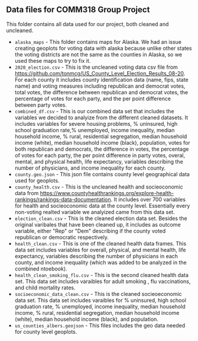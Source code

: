 ## Data files for COMM318 Group Project

This folder contains all data used for our project, both cleaned and uncleaned. 

* `alaska_maps` - This folder contains maps for Alaska. We had an issue creating geoplots for voting data with alaska because unlike other states the voting districts are not the same as the counties in Alaska, so we used these maps to try to fix it.  
* `2020_election.csv` - This is the uncleaned voting data csv file from https://github.com/tonmcg/US_County_Level_Election_Results_08-20. For each county it includes county identification data (name, fips, state name) and voting measures including republican and democrat votes, total votes, the difference between republican and democrat votes, the percentage of votes for each party, and the per point difference between party votes. 
* `combined_df.csv` - This is our combined data set that includes the variables we decided to analyize from the different cleaned datasets. It includes variables for severe housing problems, % uninsured, high school graduation rate,% unemployed, income inequality, median household income, % rural, residential segregation, median household income (white), median household income (black), population, votes for both republican and democrats, the difference in votes, the percentage of votes for each party,  the per point difference in party votes, overal, mental, and physical health, life expectancy, variables describing the number of physicians, and income inequality for each county.
* `county.geo.json` - This json file contains county level geographical data used for geoplots. 
* `county_health.csv` - This is the uncleaned health and socieoconomic data from https://www.countyhealthrankings.org/explore-health-rankings/rankings-data-documentation. It includes over 700 variables for health and socieoconomic data at the county level. Essentially every non-voting realted variable we analyized came from this data set. 
* `election_clean.csv` - This is the cleaned election data set. Besides the original varibales that have been cleaned up, it includes as outcome variable, either "Rep" or "Dem" describing if the county voted republican or democratic respectively. 
* `health_clean.csv` - This is one of the cleaned health data frames. This data set includes variables for overall, physical, and mental health, life expectancy, variables describing the number of physicians in each county, and income inequality (which was added to be analyzed in the combined ntoebook).
* `health_clean_smoking_flu.csv` - This is the second cleaned health data set. This data set includes varaibles for adult smoking , flu vaccinations, and child mortality rates. 
* `socioeconomic_data_clean.csv` - This is the cleaned socieoeconomic data set. This data set includes varaibles for % uninsured, high school graduation rate, % unemployed, income inequality, median household income, % rural, residential segregation, median household income (white), median household income (black), and population.
* `us_counties_albers.geojson` - This files includes the geo data needed for county level geoplots. 
